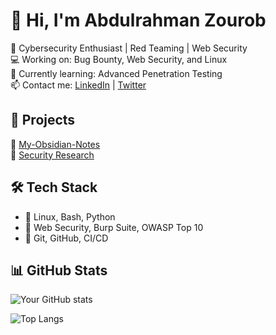 # 👋 Hi, I'm Abdulrahman Zourob  
🔹 Cybersecurity Enthusiast | Red Teaming | Web Security  
💻 Working on: Bug Bounty, Web Security, and Linux  
📖 Currently learning: Advanced Penetration Testing  
📫 Contact me: [LinkedIn](https://www.linkedin.com/in/abdelrahman-zourob-5b7558303?utm_source=share&utm_campaign=share_via&utm_content=profile&utm_medium=android_app) | [Twitter](https://x.com/3brhmanZourob?t=saLCoQne1Bo4eN5WuCN-eA&s=09)  

## 🚀 Projects  
🔸 [My-Obsidian-Notes](https://github.com/abdulrahmanzourob/My-Obsidian-Notes)  
🔸 [Security Research](https://github.com/your-profile/security-research)  

## 🛠️ Tech Stack  
- 🔹 Linux, Bash, Python  
- 🔹 Web Security, Burp Suite, OWASP Top 10  
- 🔹 Git, GitHub, CI/CD  

## 📊 GitHub Stats  
![Your GitHub stats](https://github-readme-stats.vercel.app/api?username=abdulrahmanzourob&show_icons=true&theme=radical)  

![Top Langs](https://github-readme-stats.vercel.app/api/top-langs/?username=abdulrahmanzourob&layout=compact&theme=radical)  
